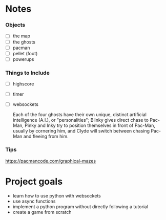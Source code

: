 # Notes
### Objects
- [ ] the map
- [ ] the ghosts
- [ ] pacman
- [ ] pellet (foot)
- [ ] powerups

### Things to Include
- [ ] highscore
- [ ] timer
- [ ] websockets


    Each of the four ghosts have their own unique, distinct artificial intelligence (A.I.), or "personalities"; 
    Blinky gives direct chase to Pac-Man,
    Pinky and Inky try to position themselves in front of Pac-Man, usually by cornering him, 
    and Clyde will switch between chasing Pac-Man and fleeing from him.

### Tips
https://pacmancode.com/graphical-mazes


# Project goals
- learn how to use python with websockets
- use async functions
- implement a python program without directly following a tutorial
- create a game from scratch 